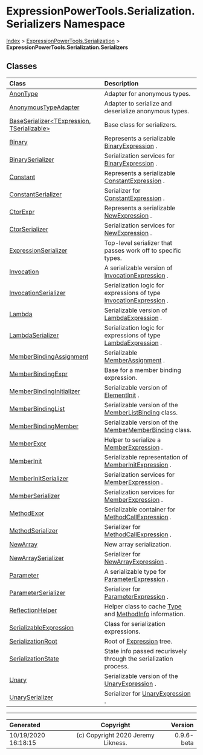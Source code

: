 ﻿# ExpressionPowerTools.Serialization.Serializers Namespace

[Index](../index.md) > [ExpressionPowerTools.Serialization](ExpressionPowerTools.Serialization.a.md) > **ExpressionPowerTools.Serialization.Serializers**

## Classes

| Class | Description |
| :-- | :-- |
| [AnonType](ExpressionPowerTools.Serialization.Serializers.AnonType.cs.md) | Adapter for anonymous types. |
| [AnonymousTypeAdapter](ExpressionPowerTools.Serialization.Serializers.AnonymousTypeAdapter.cs.md) | Adapter to serialize and deserialize anonymous types. |
| [BaseSerializer&lt;TExpression, TSerializable>](ExpressionPowerTools.Serialization.Serializers.BaseSerializer`2.cs.md) | Base class for serializers. |
| [Binary](ExpressionPowerTools.Serialization.Serializers.Binary.cs.md) | Represents a serializable [BinaryExpression](https://docs.microsoft.com/dotnet/api/system.linq.expressions.binaryexpression) . |
| [BinarySerializer](ExpressionPowerTools.Serialization.Serializers.BinarySerializer.cs.md) | Serialization services for [BinaryExpression](https://docs.microsoft.com/dotnet/api/system.linq.expressions.binaryexpression) . |
| [Constant](ExpressionPowerTools.Serialization.Serializers.Constant.cs.md) | Represents a serializable [ConstantExpression](https://docs.microsoft.com/dotnet/api/system.linq.expressions.constantexpression) . |
| [ConstantSerializer](ExpressionPowerTools.Serialization.Serializers.ConstantSerializer.cs.md) | Serializer for [ConstantExpression](https://docs.microsoft.com/dotnet/api/system.linq.expressions.constantexpression) . |
| [CtorExpr](ExpressionPowerTools.Serialization.Serializers.CtorExpr.cs.md) | Represents a serializable [NewExpression](https://docs.microsoft.com/dotnet/api/system.linq.expressions.newexpression) . |
| [CtorSerializer](ExpressionPowerTools.Serialization.Serializers.CtorSerializer.cs.md) | Serialization services for [NewExpression](https://docs.microsoft.com/dotnet/api/system.linq.expressions.newexpression) . |
| [ExpressionSerializer](ExpressionPowerTools.Serialization.Serializers.ExpressionSerializer.cs.md) | Top-level serializer that passes work off to specific types. |
| [Invocation](ExpressionPowerTools.Serialization.Serializers.Invocation.cs.md) | A serializable version of [InvocationExpression](https://docs.microsoft.com/dotnet/api/system.linq.expressions.invocationexpression) . |
| [InvocationSerializer](ExpressionPowerTools.Serialization.Serializers.InvocationSerializer.cs.md) | Serialization logic for expressions of type [InvocationExpression](https://docs.microsoft.com/dotnet/api/system.linq.expressions.invocationexpression) . |
| [Lambda](ExpressionPowerTools.Serialization.Serializers.Lambda.cs.md) | Serializable version of [LambdaExpression](https://docs.microsoft.com/dotnet/api/system.linq.expressions.lambdaexpression) . |
| [LambdaSerializer](ExpressionPowerTools.Serialization.Serializers.LambdaSerializer.cs.md) | Serialization logic for expressions of type [LambdaExpression](https://docs.microsoft.com/dotnet/api/system.linq.expressions.lambdaexpression) . |
| [MemberBindingAssignment](ExpressionPowerTools.Serialization.Serializers.MemberBindingAssignment.cs.md) | Serializable [MemberAssignment](https://docs.microsoft.com/dotnet/api/system.linq.expressions.memberassignment) . |
| [MemberBindingExpr](ExpressionPowerTools.Serialization.Serializers.MemberBindingExpr.cs.md) | Base for a member binding expression. |
| [MemberBindingInitializer](ExpressionPowerTools.Serialization.Serializers.MemberBindingInitializer.cs.md) | Serializable version of [ElementInit](https://docs.microsoft.com/dotnet/api/system.linq.expressions.elementinit) . |
| [MemberBindingList](ExpressionPowerTools.Serialization.Serializers.MemberBindingList.cs.md) | Serializable version of the [MemberListBinding](https://docs.microsoft.com/dotnet/api/system.linq.expressions.memberlistbinding) class. |
| [MemberBindingMember](ExpressionPowerTools.Serialization.Serializers.MemberBindingMember.cs.md) | Serializable version of the [MemberMemberBinding](https://docs.microsoft.com/dotnet/api/system.linq.expressions.membermemberbinding) class. |
| [MemberExpr](ExpressionPowerTools.Serialization.Serializers.MemberExpr.cs.md) | Helper to serialize a [MemberExpression](https://docs.microsoft.com/dotnet/api/system.linq.expressions.memberexpression) . |
| [MemberInit](ExpressionPowerTools.Serialization.Serializers.MemberInit.cs.md) | Serializable representation of [MemberInitExpression](https://docs.microsoft.com/dotnet/api/system.linq.expressions.memberinitexpression) . |
| [MemberInitSerializer](ExpressionPowerTools.Serialization.Serializers.MemberInitSerializer.cs.md) | Serialization services for [MemberExpression](https://docs.microsoft.com/dotnet/api/system.linq.expressions.memberexpression) . |
| [MemberSerializer](ExpressionPowerTools.Serialization.Serializers.MemberSerializer.cs.md) | Serialization services for [MemberExpression](https://docs.microsoft.com/dotnet/api/system.linq.expressions.memberexpression) . |
| [MethodExpr](ExpressionPowerTools.Serialization.Serializers.MethodExpr.cs.md) | Serializable container for [MethodCallExpression](https://docs.microsoft.com/dotnet/api/system.linq.expressions.methodcallexpression) . |
| [MethodSerializer](ExpressionPowerTools.Serialization.Serializers.MethodSerializer.cs.md) | Serializer for [MethodCallExpression](https://docs.microsoft.com/dotnet/api/system.linq.expressions.methodcallexpression) . |
| [NewArray](ExpressionPowerTools.Serialization.Serializers.NewArray.cs.md) | New array serialization. |
| [NewArraySerializer](ExpressionPowerTools.Serialization.Serializers.NewArraySerializer.cs.md) | Serializer for [NewArrayExpression](https://docs.microsoft.com/dotnet/api/system.linq.expressions.newarrayexpression) . |
| [Parameter](ExpressionPowerTools.Serialization.Serializers.Parameter.cs.md) | A serializable type for [ParameterExpression](https://docs.microsoft.com/dotnet/api/system.linq.expressions.parameterexpression) . |
| [ParameterSerializer](ExpressionPowerTools.Serialization.Serializers.ParameterSerializer.cs.md) | Serializer for [ParameterExpression](https://docs.microsoft.com/dotnet/api/system.linq.expressions.parameterexpression) . |
| [ReflectionHelper](ExpressionPowerTools.Serialization.Serializers.ReflectionHelper.cs.md) | Helper class to cache [Type](https://docs.microsoft.com/dotnet/api/system.type) and [MethodInfo](https://docs.microsoft.com/dotnet/api/system.reflection.methodinfo) information. |
| [SerializableExpression](ExpressionPowerTools.Serialization.Serializers.SerializableExpression.cs.md) | Class for serialization expressions. |
| [SerializationRoot](ExpressionPowerTools.Serialization.Serializers.SerializationRoot.cs.md) | Root of [Expression](ExpressionPowerTools.Serialization.Serializers.SerializationRoot.Expression.prop.md) tree. |
| [SerializationState](ExpressionPowerTools.Serialization.Serializers.SerializationState.cs.md) | State info passed recurisvely through the serialization process. |
| [Unary](ExpressionPowerTools.Serialization.Serializers.Unary.cs.md) | Serializable version of the [UnaryExpression](https://docs.microsoft.com/dotnet/api/system.linq.expressions.unaryexpression) . |
| [UnarySerializer](ExpressionPowerTools.Serialization.Serializers.UnarySerializer.cs.md) | Serializer for [UnaryExpression](https://docs.microsoft.com/dotnet/api/system.linq.expressions.unaryexpression) . |


---

| Generated | Copyright | Version |
| :-- | :-: | --: |
| 10/19/2020 16:18:15 | (c) Copyright 2020 Jeremy Likness. | 0.9.6-beta |
